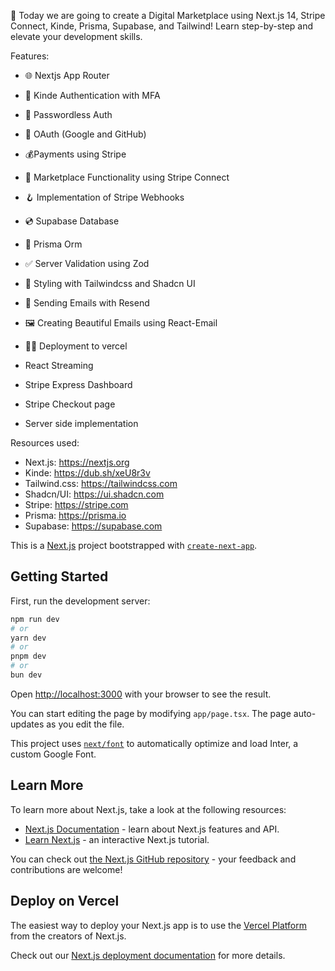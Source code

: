 🚀 Today we are going to create a Digital Marketplace using Next.js 14, Stripe Connect, Kinde, Prisma, Supabase, and Tailwind! Learn step-by-step and elevate your development skills.

Features: 
- 🌐 Nextjs App Router
- 🔐 Kinde Authentication with MFA
- 📧 Passwordless Auth
- 🔑 OAuth (Google and GitHub)
- 💰Payments using Stripe 
- 🏪 Marketplace Functionality using Stripe Connect
- 🪝 Implementation of Stripe Webhooks
- 💿 Supabase Database
- 💨 Prisma Orm
- ✅ Server Validation using Zod
- 🎨 Styling with Tailwindcss and Shadcn UI
- 📧 Sending Emails with Resend
- 🖼️ Creating Beautiful Emails using React-Email
- 😶‍🌫️ Deployment to vercel

- React Streaming
- Stripe Express Dashboard
- Stripe Checkout page
- Server side implementation 


Resources used:
- Next.js: https://nextjs.org
- Kinde: https://dub.sh/xeU8r3v
- Tailwind.css: https://tailwindcss.com
- Shadcn/UI: https://ui.shadcn.com
- Stripe: https://stripe.com
- Prisma: https://prisma.io
- Supabase: https://supabase.com




This is a [Next.js](https://nextjs.org/) project bootstrapped with [`create-next-app`](https://github.com/vercel/next.js/tree/canary/packages/create-next-app).

## Getting Started

First, run the development server:

```bash
npm run dev
# or
yarn dev
# or
pnpm dev
# or
bun dev
```

Open [http://localhost:3000](http://localhost:3000) with your browser to see the result.

You can start editing the page by modifying `app/page.tsx`. The page auto-updates as you edit the file.

This project uses [`next/font`](https://nextjs.org/docs/basic-features/font-optimization) to automatically optimize and load Inter, a custom Google Font.

## Learn More

To learn more about Next.js, take a look at the following resources:

- [Next.js Documentation](https://nextjs.org/docs) - learn about Next.js features and API.
- [Learn Next.js](https://nextjs.org/learn) - an interactive Next.js tutorial.

You can check out [the Next.js GitHub repository](https://github.com/vercel/next.js/) - your feedback and contributions are welcome!

## Deploy on Vercel

The easiest way to deploy your Next.js app is to use the [Vercel Platform](https://vercel.com/new?utm_medium=default-template&filter=next.js&utm_source=create-next-app&utm_campaign=create-next-app-readme) from the creators of Next.js.

Check out our [Next.js deployment documentation](https://nextjs.org/docs/deployment) for more details.
